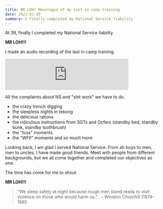```yaml
---
title: MR LOH! Monologue of my last in camp training
date: 2021-01-30
summary: I finally completed my National Service liability
---
```


At 39, finally I completed my National Service liability. 

**MR LOH!!!**

I made an audio recording of the last in camp training. 
<iframe src="https://anchor.fm/hosehboshow/embed/episodes/Day-12---my-last-in-camp-training-epm9ur" height="102px" width="400px" frameborder="0" scrolling="no"></iframe>

All the complaints about NS and "shit work" we have to do.
- the crazy trench digging
- the sleepless nights in tekong
- the delicious rations
- the ridiculous instructions from SGTs and Ocfers (standby bed, standby bunk,
  standby toothbrush)
- the "tcss" moments
- the "WFII" moments and so much more

Looking back, I am glad I served National Service. 
From ah boys to men, men to uncles. I have made good friends. Meet with people
from different backgrounds, but we all come together and completed our
objectives as one. 

The time has come for me to shout

**MR LOH!!!**


> “We sleep safely at night because rough men stand ready to visit violence  on those who would harm us.” .  – Winston Churchill (1874-1965
